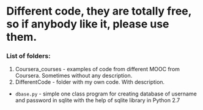 # Different code, they are totally free, so if anybody like it, please use them.


### List of folders:

1. Coursera_courses - examples of code from different MOOC from Coursera. Sometimes without any description.
2. DifferentCode - folder with my own code. With description. 
  * `dbase.py` - simple one class program for creating database of username and password in sqlite with the help of sqlite library in Python 2.7

